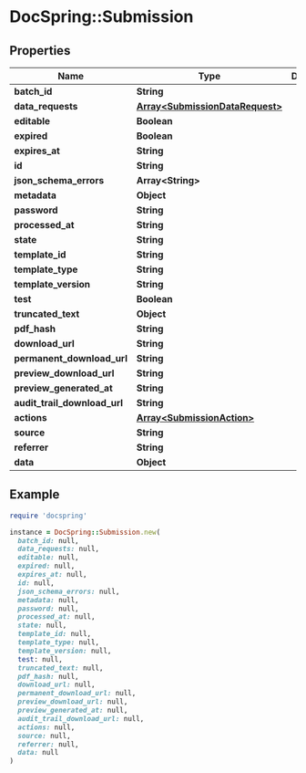 # DocSpring::Submission

## Properties

| Name | Type | Description | Notes |
| ---- | ---- | ----------- | ----- |
| **batch_id** | **String** |  |  |
| **data_requests** | [**Array&lt;SubmissionDataRequest&gt;**](SubmissionDataRequest.md) |  |  |
| **editable** | **Boolean** |  |  |
| **expired** | **Boolean** |  |  |
| **expires_at** | **String** |  |  |
| **id** | **String** |  |  |
| **json_schema_errors** | **Array&lt;String&gt;** |  |  |
| **metadata** | **Object** |  |  |
| **password** | **String** |  |  |
| **processed_at** | **String** |  |  |
| **state** | **String** |  |  |
| **template_id** | **String** |  |  |
| **template_type** | **String** |  |  |
| **template_version** | **String** |  |  |
| **test** | **Boolean** |  |  |
| **truncated_text** | **Object** |  |  |
| **pdf_hash** | **String** |  |  |
| **download_url** | **String** |  |  |
| **permanent_download_url** | **String** |  |  |
| **preview_download_url** | **String** |  |  |
| **preview_generated_at** | **String** |  |  |
| **audit_trail_download_url** | **String** |  |  |
| **actions** | [**Array&lt;SubmissionAction&gt;**](SubmissionAction.md) |  |  |
| **source** | **String** |  |  |
| **referrer** | **String** |  |  |
| **data** | **Object** |  |  |

## Example

```ruby
require 'docspring'

instance = DocSpring::Submission.new(
  batch_id: null,
  data_requests: null,
  editable: null,
  expired: null,
  expires_at: null,
  id: null,
  json_schema_errors: null,
  metadata: null,
  password: null,
  processed_at: null,
  state: null,
  template_id: null,
  template_type: null,
  template_version: null,
  test: null,
  truncated_text: null,
  pdf_hash: null,
  download_url: null,
  permanent_download_url: null,
  preview_download_url: null,
  preview_generated_at: null,
  audit_trail_download_url: null,
  actions: null,
  source: null,
  referrer: null,
  data: null
)
```

